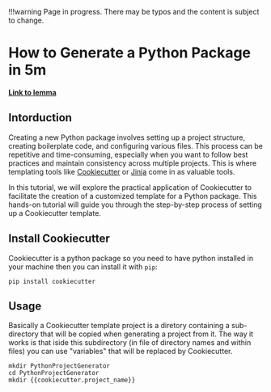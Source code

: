!!!warning
    Page in progress. There may be typos and the content is subject to change.

# How to Generate a Python Package in 5m

<a href="../../probability/Integral/#1.1"><b>Link to lemma</b></a>

## Intorduction
Creating a new Python package involves setting up a project structure,
creating boilerplate code, and configuring various files. This process can 
be repetitive and time-consuming, especially when you want to follow best 
practices and maintain consistency across multiple projects. This is where 
templating tools like 
[Cookiecutter](https://cookiecutter.readthedocs.io/en/latest/index.html)
or [Jinja](https://jinja.palletsprojects.com/en/3.1.x/)
come in as valuable tools.

In this tutorial, we will explore the practical application of Cookiecutter to
facilitate the creation of a customized template for a Python package.
This hands-on tutorial will guide you through the step-by-step process of
setting up a Cookiecutter template.

## Install Cookiecutter
Cookiecutter is a python package so you need to have python installed in 
your machine then you can install it with ``pip``:
```shell
pip install cookiecutter
```
## Usage
Basically a Cookiecutter template project is a diretory containing
a sub-directory that will be copied when generating a project from it.
The way it works is that iside this subdirectory (in file of directory names 
and within files) you can use "variables" that will be replaced by Cookiecutter.

```shell
mkdir PythonProjectGenerator
cd PythonProjectGenerator
mkdir {{cookiecutter.project_name}}
```


